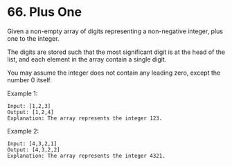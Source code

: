 # 66. Plus One

Given a non-empty array of digits representing a non-negative integer, plus one to the integer.

The digits are stored such that the most significant digit is at the head of the list, and each element in the array contain a single digit.

You may assume the integer does not contain any leading zero, except the number 0 itself.

Example 1:
````
Input: [1,2,3]
Output: [1,2,4]
Explanation: The array represents the integer 123.
````
Example 2:
````
Input: [4,3,2,1]
Output: [4,3,2,2]
Explanation: The array represents the integer 4321.
````
